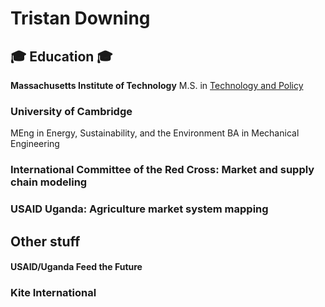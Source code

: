 # Tristan Downing

## 🎓 Education 🎓

**Massachusetts Institute of Technology**
M.S. in [Technology and Policy](https://tpp.mit.edu/)

### University of Cambridge
MEng in Energy, Sustainability, and the Environment
BA in Mechanical Engineering

### International Committee of the Red Cross: Market and supply chain modeling

### USAID Uganda: Agriculture market system mapping

## Other stuff

#### USAID/Uganda Feed the Future

### Kite International

